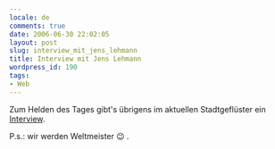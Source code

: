 ```yaml
---
locale: de
comments: true
date: 2006-06-30 22:02:05
layout: post
slug: interview_mit_jens_lehmann
title: Interview mit Jens Lehmann
wordpress_id: 190
tags:
- Web
---
```


Zum Helden des Tages gibt's übrigens im aktuellen Stadtgeflüster ein
[Interview](http://stadtgefluester-muenster.de/06/03/interviews/101110100000010788.php).

P.s.: wir werden Weltmeister :wink: .

